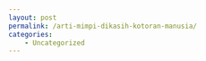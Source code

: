 ```yaml
---
layout: post
permalink: /arti-mimpi-dikasih-kotoran-manusia/
categories:
    - Uncategorized
---
```


